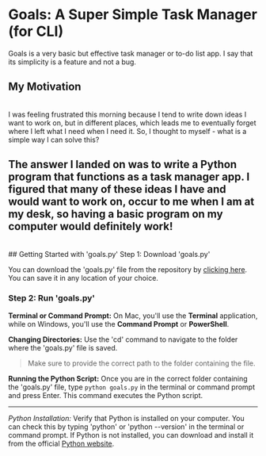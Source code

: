 # Goals: A Super Simple Task Manager (for CLI)

Goals is a very basic but effective task manager or to-do list app. I say that its simplicity is a feature and not a bug. 


## My Motivation

<br>
I was feeling frustrated this morning because I tend to write down ideas I want to work on, but in different places, which leads me to eventually forget where I left what I need when I need it. So, I thought to myself - what is a simple way I can solve this?

The answer I landed on was to write a Python program that functions as a task manager app. I figured that many of these ideas I have and would want to work on, occur to me when I am at my desk, so having a basic program on my computer would definitely work! 
</br>
---

<br>
## Getting Started with 'goals.py'
</br)
'goals.py' is the only file you require. So to use it, simply follow these steps:

### Step 1: Download 'goals.py'

You can download the 'goals.py' file from the repository by [clicking here](https://github.com/SoManyDistractions/Goals/blob/main/goals.py). You can save it in any location of your choice.

### Step 2: Run 'goals.py'

**Terminal or Command Prompt:** On Mac, you'll use the **Terminal** application, while on Windows, you'll use the **Command Prompt** or **PowerShell**.

**Changing Directories:** Use the 'cd' command to navigate to the folder where the 'goals.py' file is saved. 
> Make sure to provide the correct path to the folder containing the file.

**Running the Python Script:** Once you are in the correct folder containing the 'goals.py' file, type `python goals.py` in the terminal or command prompt and press Enter. This command executes the Python script.

---
*Python Installation:* Verify that Python is installed on your computer. You can check this by typing 'python' or 'python --version' in the terminal or command prompt. If Python is not installed, you can download and install it from the official [Python website](https://www.python.org).
